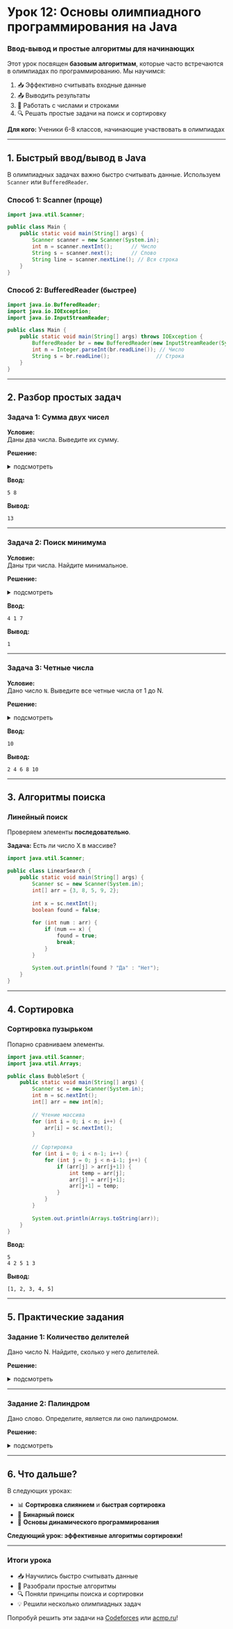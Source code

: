 # **Урок 12: Основы олимпиадного программирования на Java**  
### **Ввод-вывод и простые алгоритмы для начинающих**  

Этот урок посвящен **базовым алгоритмам**, которые часто встречаются в олимпиадах по программированию. Мы научимся:  
1. 📥 Эффективно считывать входные данные  
2. 📤 Выводить результаты  
3. 🔢 Работать с числами и строками  
4. 🔍 Решать простые задачи на поиск и сортировку  

**Для кого:** Ученики 6-8 классов, начинающие участвовать в олимпиадах  

---

## **1. Быстрый ввод/вывод в Java**  

В олимпиадных задачах важно быстро считывать данные. Используем `Scanner` или `BufferedReader`.  

### **Способ 1: Scanner (проще)**  
```java
import java.util.Scanner;

public class Main {
    public static void main(String[] args) {
        Scanner scanner = new Scanner(System.in);
        int n = scanner.nextInt();      // Число
        String s = scanner.next();      // Слово
        String line = scanner.nextLine(); // Вся строка
    }
}
```

### **Способ 2: BufferedReader (быстрее)**  
```java
import java.io.BufferedReader;
import java.io.IOException;
import java.io.InputStreamReader;

public class Main {
    public static void main(String[] args) throws IOException {
        BufferedReader br = new BufferedReader(new InputStreamReader(System.in));
        int n = Integer.parseInt(br.readLine()); // Число
        String s = br.readLine();               // Строка
    }
}
```

---

## **2. Разбор простых задач**  

### **Задача 1: Сумма двух чисел**  
**Условие:**  
Даны два числа. Выведите их сумму.  

**Решение:**  
<details>
<summary>подсмотреть</summary>

```java
import java.util.Scanner;

public class Sum {
    public static void main(String[] args) {
        Scanner sc = new Scanner(System.in);
        int a = sc.nextInt();
        int b = sc.nextInt();
        System.out.println(a + b);
    }
}
```
</details>

**Ввод:**  
```
5 8
```
**Вывод:**  
```
13
```

---

### **Задача 2: Поиск минимума**  
**Условие:**  
Даны три числа. Найдите минимальное.  

**Решение:**  
<details>
<summary>подсмотреть</summary>

```java
import java.util.Scanner;

public class MinNumber {
    public static void main(String[] args) {
        Scanner sc = new Scanner(System.in);
        int a = sc.nextInt();
        int b = sc.nextInt();
        int c = sc.nextInt();
        
        int min = Math.min(a, Math.min(b, c));
        System.out.println(min);
    }
}
```
</details>

**Ввод:**  
```
4 1 7
```
**Вывод:**  
```
1
```

---

### **Задача 3: Четные числа**  
**Условие:**  
Дано число `N`. Выведите все четные числа от 1 до N.  

**Решение:**  
<details>
<summary>подсмотреть</summary>

```java
import java.util.Scanner;

public class EvenNumbers {
    public static void main(String[] args) {
        Scanner sc = new Scanner(System.in);
        int n = sc.nextInt();
        
        for (int i = 2; i <= n; i += 2) {
            System.out.print(i + " ");
        }
    }
}
```
</details>

**Ввод:**  
```
10
```
**Вывод:**  
```
2 4 6 8 10 
```

---

## **3. Алгоритмы поиска**  

### **Линейный поиск**  
Проверяем элементы **последовательно**.  

**Задача:** Есть ли число X в массиве?  
```java
import java.util.Scanner;

public class LinearSearch {
    public static void main(String[] args) {
        Scanner sc = new Scanner(System.in);
        int[] arr = {3, 8, 5, 9, 2};
        
        int x = sc.nextInt();
        boolean found = false;
        
        for (int num : arr) {
            if (num == x) {
                found = true;
                break;
            }
        }
        
        System.out.println(found ? "Да" : "Нет");
    }
}
```

---

## **4. Сортировка**  

### **Сортировка пузырьком**  
Попарно сравниваем элементы.  

```java
import java.util.Scanner;
import java.util.Arrays;

public class BubbleSort {
    public static void main(String[] args) {
        Scanner sc = new Scanner(System.in);
        int n = sc.nextInt();
        int[] arr = new int[n];
        
        // Чтение массива
        for (int i = 0; i < n; i++) {
            arr[i] = sc.nextInt();
        }
        
        // Сортировка
        for (int i = 0; i < n-1; i++) {
            for (int j = 0; j < n-i-1; j++) {
                if (arr[j] > arr[j+1]) {
                    int temp = arr[j];
                    arr[j] = arr[j+1];
                    arr[j+1] = temp;
                }
            }
        }
        
        System.out.println(Arrays.toString(arr));
    }
}
```

**Ввод:**  
```
5
4 2 5 1 3
```
**Вывод:**  
```
[1, 2, 3, 4, 5]
```

---

## **5. Практические задания**  

### **Задание 1: Количество делителей**  
Дано число N. Найдите, сколько у него делителей.  

**Решение:**  
<details>
<summary>подсмотреть</summary>

```java
import java.util.Scanner;

public class Divisors {
    public static void main(String[] args) {
        Scanner sc = new Scanner(System.in);
        int n = sc.nextInt();
        int count = 0;
        
        for (int i = 1; i <= n; i++) {
            if (n % i == 0) {
                count++;
            }
        }
        
        System.out.println(count);
    }
}
```
</details>

---

### **Задание 2: Палиндром**  
Дано слово. Определите, является ли оно палиндромом.  

**Решение:**  
<details>
<summary>подсмотреть</summary>

```java
import java.util.Scanner;

public class Palindrome {
    public static void main(String[] args) {
        Scanner sc = new Scanner(System.in);
        String s = sc.next();
        boolean isPalindrome = true;
        
        for (int i = 0; i < s.length()/2; i++) {
            if (s.charAt(i) != s.charAt(s.length()-1-i)) {
                isPalindrome = false;
                break;
            }
        }
        
        System.out.println(isPalindrome ? "Да" : "Нет");
    }
}
```
</details>

---

## **6. Что дальше?**  
В следующих уроках:  
- 📊 **Сортировка слиянием** и **быстрая сортировка**  
- 🔎 **Бинарный поиск**  
- 🧮 **Основы динамического программирования**  

**Следующий урок: эффективные алгоритмы сортировки!**  

---

### **Итоги урока**  
- 📥 Научились быстро считывать данные  
- 🔢 Разобрали простые алгоритмы  
- 🔍 Поняли принципы поиска и сортировки  
- 💡 Решили несколько олимпиадных задач  

Попробуй решить эти задачи на [Codeforces](https://codeforces.com/) или [acmp.ru](https://acmp.ru/)!